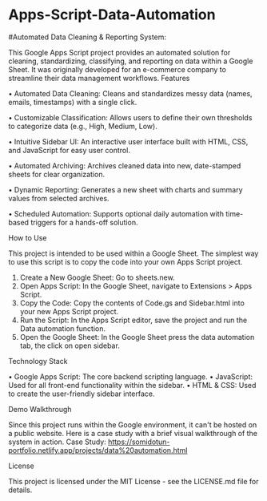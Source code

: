 # Apps-Script-Data-Automation

#Automated Data Cleaning & Reporting System: 

This Google Apps Script project provides an automated solution for cleaning, standardizing, classifying, and reporting on data within a Google Sheet. It was originally developed for an e-commerce company to streamline their data management workflows.
Features

•	Automated Data Cleaning: Cleans and standardizes messy data (names, emails, timestamps) with a single click.

•	Customizable Classification: Allows users to define their own thresholds to categorize data (e.g., High, Medium, Low).

•	Intuitive Sidebar UI: An interactive user interface built with HTML, CSS, and JavaScript for easy user control.

•	Automated Archiving: Archives cleaned data into new, date-stamped sheets for clear organization.

•	Dynamic Reporting: Generates a new sheet with charts and summary values from selected archives.

•	Scheduled Automation: Supports optional daily automation with time-based triggers for a hands-off solution.

How to Use

This project is intended to be used within a Google Sheet. The simplest way to use this script is to copy the code into your own Apps Script project.
1.	Create a New Google Sheet: Go to sheets.new.
2.	Open Apps Script: In the Google Sheet, navigate to Extensions > Apps Script.
3.	Copy the Code: Copy the contents of Code.gs and Sidebar.html into your new Apps Script project.
4.	Run the Script: In the Apps Script editor, save the project and run the Data automation function.
5.	Open the Google Sheet: In the Google Sheet press the data automation tab, the click on open sidebar.

Technology Stack

•	Google Apps Script: The core backend scripting language.
•	JavaScript: Used for all front-end functionality within the sidebar.
•	HTML & CSS: Used to create the user-friendly sidebar interface.

Demo Walkthrough

Since this project runs within the Google environment, it can't be hosted on a public website. Here is a case study with a brief visual walkthrough of the system in action.
Case Study:
https://somidotun-portfolio.netlify.app/projects/data%20automation.html

License

This project is licensed under the MIT License - see the LICENSE.md file for details.

